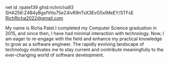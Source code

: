 net id :rpate139 
ghid:richricha93 
SHA256:Z4B4yBgsfVtlo75eZ4ivR9nTsX3EvG5xIMeEY/STFsE RichRicha2022@gmail.com

My name is Richa Patel.I completed my Computer Science graduation in 2015, and since then, I have had minimal interaction with technology. 
Now, I am eager to re-engage with the field and enhance my practical knowledge to grow as a software engineer. 
The rapidly evolving landscape of technology motivates me to stay current and contribute meaningfully to the ever-changing world of software development.
